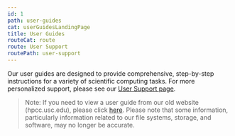 ```yaml
---
id: 1
path: user-guides
cat: userGuidesLandingPage
title: User Guides
routeCat: route
route: User Support
routePath: user-support
---
```


Our user guides are designed to provide comprehensive, step-by-step instructions for a variety of scientific computing tasks. For more personalized support, please see our [User Support page](/user-support).

>Note: If you need to view a user guide from our old website (hpcc.usc.edu), please click [here](https://hpcc-old.usc.edu/). Please note that some information, particularly information related to our file systems, storage, and software, may no longer be accurate.
